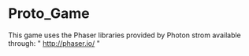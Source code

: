 # Proto_Game

This game uses the Phaser libraries provided by Photon strom available through: " http://phaser.io/ "

